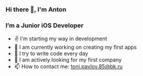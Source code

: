 ### Hi there 👋, I'm Anton

### I’m a Junior iOS Developer
- ✌️  I'm starting my way in development
- 🔭 I am currently working on creating my first apps
- 🌱 I try to write code every day
- 👯 I am actively looking for my first company
- 📫 How to contact me:  toni.pavlov.85@bk.ru


 
 
